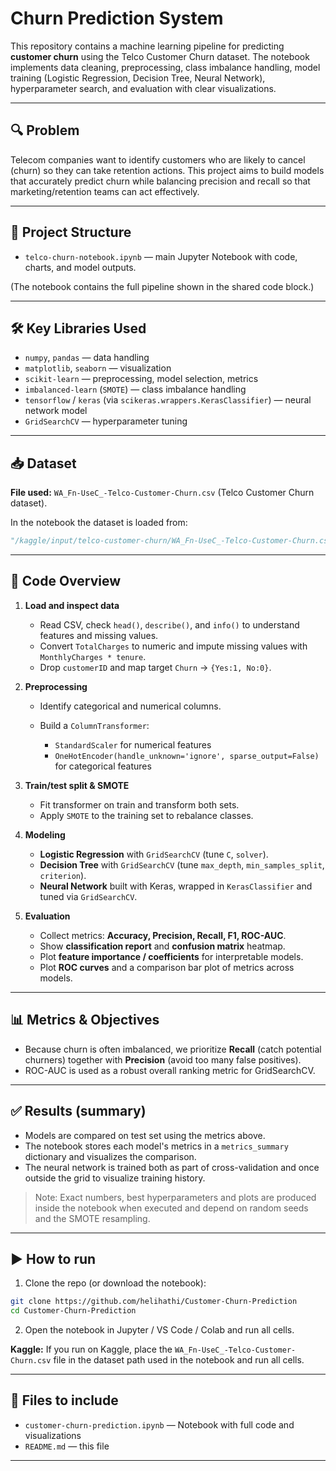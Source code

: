 # Churn Prediction System

This repository contains a machine learning pipeline for predicting **customer churn** using the Telco Customer Churn dataset. The notebook implements data cleaning, preprocessing, class imbalance handling, model training (Logistic Regression, Decision Tree, Neural Network), hyperparameter search, and evaluation with clear visualizations.

---

## 🔍 Problem

Telecom companies want to identify customers who are likely to cancel (churn) so they can take retention actions. This project aims to build models that accurately predict churn while balancing precision and recall so that marketing/retention teams can act effectively.

---

## 📂 Project Structure

* `telco-churn-notebook.ipynb` — main Jupyter Notebook with code, charts, and model outputs.

(The notebook contains the full pipeline shown in the shared code block.)

---

## 🛠️ Key Libraries Used

* `numpy`, `pandas` — data handling
* `matplotlib`, `seaborn` — visualization
* `scikit-learn` — preprocessing, model selection, metrics
* `imbalanced-learn` (`SMOTE`) — class imbalance handling
* `tensorflow` / `keras` (via `scikeras.wrappers.KerasClassifier`) — neural network model
* `GridSearchCV` — hyperparameter tuning

---

## 📥 Dataset

**File used:** `WA_Fn-UseC_-Telco-Customer-Churn.csv` (Telco Customer Churn dataset).

In the notebook the dataset is loaded from:

```python
"/kaggle/input/telco-customer-churn/WA_Fn-UseC_-Telco-Customer-Churn.csv"
```

---

## 🔁 Code Overview

1. **Load and inspect data**

   * Read CSV, check `head()`, `describe()`, and `info()` to understand features and missing values.
   * Convert `TotalCharges` to numeric and impute missing values with `MonthlyCharges * tenure`.
   * Drop `customerID` and map target `Churn` → `{Yes:1, No:0}`.

2. **Preprocessing**
   * Identify categorical and numerical columns.
   * Build a `ColumnTransformer`:

     * `StandardScaler` for numerical features
     * `OneHotEncoder(handle_unknown='ignore', sparse_output=False)` for categorical features

3. **Train/test split & SMOTE**
   * Fit transformer on train and transform both sets.
   * Apply `SMOTE` to the training set to rebalance classes.

4. **Modeling**

   * **Logistic Regression** with `GridSearchCV` (tune `C`, `solver`).
   * **Decision Tree** with `GridSearchCV` (tune `max_depth`, `min_samples_split`, `criterion`).
   * **Neural Network** built with Keras, wrapped in `KerasClassifier` and tuned via `GridSearchCV`.

5. **Evaluation**

   * Collect metrics: **Accuracy, Precision, Recall, F1, ROC-AUC**.
   * Show **classification report** and **confusion matrix** heatmap.
   * Plot **feature importance / coefficients** for interpretable models.
   * Plot **ROC curves** and a comparison bar plot of metrics across models.

---

## 📊 Metrics & Objectives

* Because churn is often imbalanced, we prioritize **Recall** (catch potential churners) together with **Precision** (avoid too many false positives).
* ROC-AUC is used as a robust overall ranking metric for GridSearchCV.

---

## ✅ Results (summary)

* Models are compared on test set using the metrics above.
* The notebook stores each model's metrics in a `metrics_summary` dictionary and visualizes the comparison.
* The neural network is trained both as part of cross-validation and once outside the grid to visualize training history.

> Note: Exact numbers, best hyperparameters and plots are produced inside the notebook when executed and depend on random seeds and the SMOTE resampling.

---

## ▶️ How to run

1. Clone the repo (or download the notebook):

```bash
git clone https://github.com/helihathi/Customer-Churn-Prediction
cd Customer-Churn-Prediction
```

2. Open the notebook in Jupyter / VS Code / Colab and run all cells.

**Kaggle:** If you run on Kaggle, place the `WA_Fn-UseC_-Telco-Customer-Churn.csv` file in the dataset path used in the notebook and run all cells.

---

## 🧾 Files to include

* `customer-churn-prediction.ipynb` — Notebook with full code and visualizations
* `README.md` — this file

---
